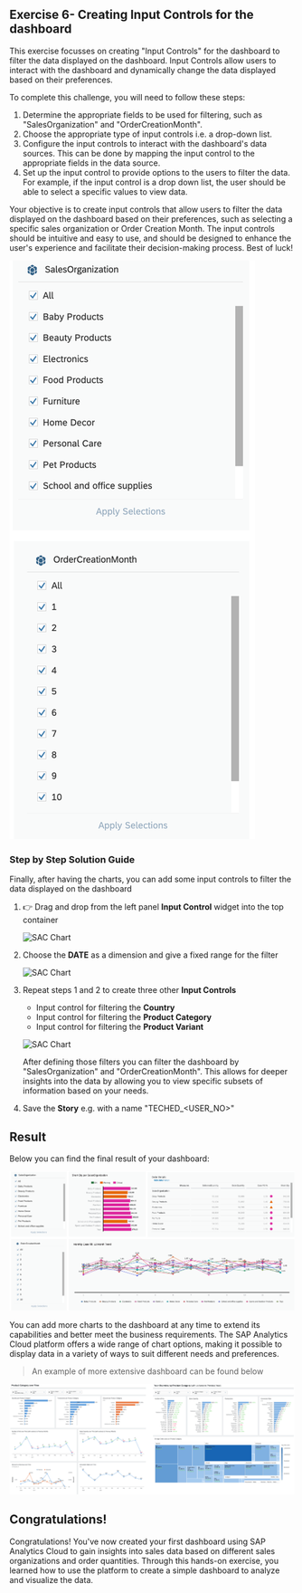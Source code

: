 ## Exercise 6- Creating **Input Controls** for the dashboard

This exercise focusses on creating "Input Controls" for the dashboard to filter the data displayed on the dashboard. Input Controls allow users to interact with the dashboard and dynamically change the data displayed based on their preferences.

To complete this challenge, you will need to follow these steps:

1. Determine the appropriate fields to be used for filtering, such as "SalesOrganization" and "OrderCreationMonth".
2. Choose the appropriate type of input controls i.e. a drop-down list.
3. Configure the input controls to interact with the dashboard's data sources. This can be done by mapping the input control to the appropriate fields in the data source.
4. Set up the input control to provide options to the users to filter the data. For example, if the input control is a drop down list, the user should be able to select a specific values to view data.


Your objective is to create input controls that allow users to filter the data displayed on the dashboard based on their preferences, such as selecting a specific sales organization or Order Creation Month. The input controls should be intuitive and easy to use, and should be designed to enhance the user's experience and facilitate their decision-making process. Best of luck!

![Input Control](images/inputcontrol.png)

### Step by Step Solution Guide

Finally, after having the charts, you can add some input controls to filter the data displayed on the dashboard 

1. 👉 Drag and drop from the left panel **Input Control** widget into the top container

   ![SAC Chart](images/inputcontrol2.png)

2. Choose the **DATE** as a dimension and give a fixed range for the filter

   ![SAC Chart](images/daterange.png)

3. Repeat steps 1 and 2 to create three other **Input Controls**
   
   - Input control for filtering the **Country**
   - Input control for filtering the **Product Category**
   - Input control for filtering the **Product Variant**

   ![SAC Chart](images/ic_all.png)

    After defining those filters you can filter the dashboard by "SalesOrganization" and "OrderCreationMonth". This allows for deeper insights into the data by allowing you to view specific subsets of information based on your needs.

4. Save the **Story** e.g. with a name "TECHED_\<USER_NO>"

## Result

Below you can find the final result of your dashboard:

 ![SAC Result](images/sacstory.png)

You can add more charts to the dashboard at any time to extend its capabilities and better meet the business requirements. The SAP Analytics Cloud platform offers a wide range of chart options, making it possible to display data in a variety of ways to suit different needs and preferences.

>An example of more extensive dashboard can be found below

 ![SAC Result](images/result2.png)

## Congratulations!

Congratulations! You've now created your first dashboard using SAP Analytics Cloud to gain insights into sales data based on different sales organizations and order quantities. Through this hands-on exercise, you learned how to use the platform to create a simple dashboard to analyze and visualize the data. 
